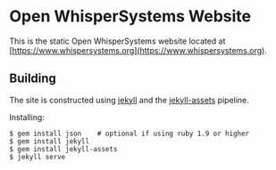 # Open WhisperSystems Website

This is the static Open WhisperSystems website located at [https://www.whispersystems.org](https://www.whispersystems.org).

## Building

The site is constructed using [jekyll](http://jekyllrb.com/) and the [jekyll-assets](http://ixti.net/jekyll-assets/) pipeline.

Installing:

```
$ gem install json    # optional if using ruby 1.9 or higher
$ gem install jekyll
$ gem install jekyll-assets
$ jekyll serve
```
